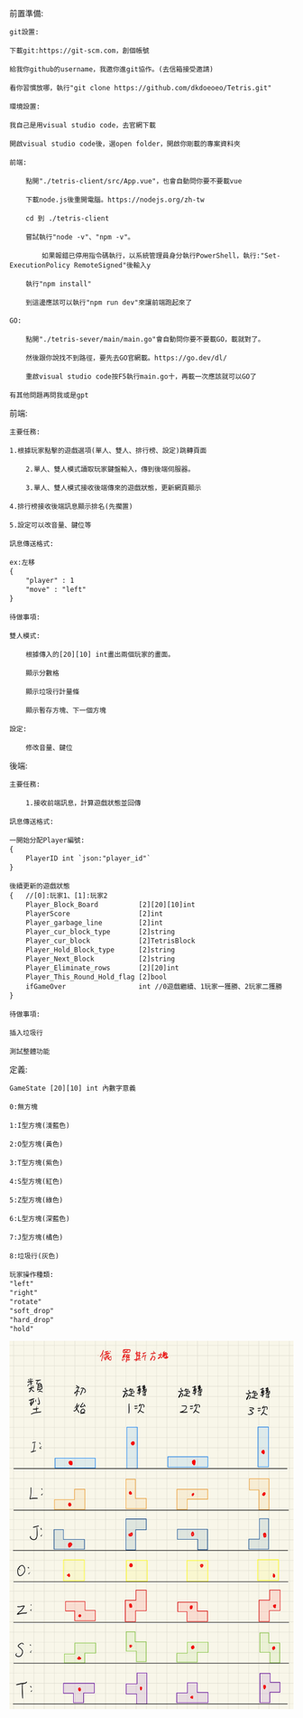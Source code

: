 前置準備:

    git設置:
        
	下載git:https://git-scm.com，創個帳號

	給我你github的username，我邀你進git協作。(去信箱接受邀請)

	看你習慣放哪，執行"git clone https://github.com/dkdoeoeo/Tetris.git"
    
    環境設置:

	我自己是用visual studio code，去官網下載

	開啟visual studio code後，選open folder，開啟你剛載的專案資料夾

	前端:

	    點開"./tetris-client/src/App.vue"，也會自動問你要不要載vue

	    下載node.js後重開電腦。https://nodejs.org/zh-tw

		cd 到 ./tetris-client

	    嘗試執行"node -v"、"npm -v"。
	    
    	    如果報錯已停用指令碼執行，以系統管理員身分執行PowerShell，執行:"Set-ExecutionPolicy RemoteSigned"後輸入y

	    執行"npm install"

	    到這邊應該可以執行"npm run dev"來讓前端跑起來了
	
	GO:

   	    點開"./tetris-sever/main/main.go"會自動問你要不要載GO，載就對了。
	
	    然後跟你說找不到路徑，要先去GO官網載。https://go.dev/dl/

	    重啟visual studio code按F5執行main.go十，再載一次應該就可以GO了

	有其他問題再問我或是gpt


前端:

    主要任務:

	1.根據玩家點擊的遊戲選項(單人、雙人、排行榜、設定)跳轉頁面
    
        2.單人、雙人模式讀取玩家鍵盤輸入，傳到後端伺服器。

        3.單人、雙人模式接收後端傳來的遊戲狀態，更新網頁顯示

	4.排行榜接收後端訊息顯示排名(先擱置)

	5.設定可以改音量、鍵位等

    訊息傳送格式:

	ex:左移
 	{
	    "player" : 1
	    "move" : "left"
	}

    待做事項:
	
	雙人模式:

		根據傳入的[20][10] int畫出兩個玩家的畫面。
	
		顯示分數格

		顯示垃圾行計量條

		顯示暫存方塊、下一個方塊
	
	設定:

		修改音量、鍵位
後端:

    主要任務:
    
        1.接收前端訊息，計算遊戲狀態並回傳

    訊息傳送格式:

	一開始分配Player編號:
	{
	    PlayerID int `json:"player_id"`
	}
	
	後續更新的遊戲狀態
	{ 	//[0]:玩家1、[1]:玩家2
	    Player_Block_Board          [2][20][10]int
		PlayerScore                 [2]int
		Player_garbage_line         [2]int
		Player_cur_block_type       [2]string
		Player_cur_block            [2]TetrisBlock
		Player_Hold_Block_type      [2]string
		Player_Next_Block           [2]string
		Player_Eliminate_rows       [2][20]int
		Player_This_Round_Hold_flag [2]bool
		ifGameOver                  int //0遊戲繼續、1玩家一獲勝、2玩家二獲勝
	}

    待做事項:
	
	插入垃圾行

	測試整體功能
	
定義:

    GameState [20][10] int 內數字意義

    0:無方塊

    1:I型方塊(淺藍色)

    2:O型方塊(黃色)

    3:T型方塊(紫色)

    4:S型方塊(紅色)

    5:Z型方塊(綠色)

    6:L型方塊(深藍色)

    7:J型方塊(橘色)

    8:垃圾行(灰色)

    玩家操作種類:
	"left"
	"right"
	"rotate"
	"soft_drop"
	"hard_drop"
	"hold"
![方塊示意圖](block_definition.jpg)

